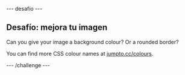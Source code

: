 \--- desafío \---

## Desafío: mejora tu imagen

Can you give your image a background colour? Or a rounded border?

You can find more CSS colour names at <a href="http://jumpto.cc/colours" target="_blank">jumpto.cc/colours</a>.

\--- /challenge \---